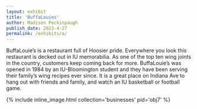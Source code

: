 ```yaml
---
layout: exhibit
title: 'BuffaLouies'
author: Madison Peckinpaugh
publish_date: 2023-4-27
permalink: /exhibits/a/
---
```


BuffaLouie’s is a restaurant full of Hoosier pride. Everywhere you look this restaurant is decked out in IU memorabilia. As one of the top ten wing joints in the country, customers keep coming back for more. BuffaLouie’s was opened in 1984 by an IU-Bloomington student and they have been serving their family’s wing recipes ever since. It is a great place on Indiana Ave to hang out with friends and family, and watch an IU basketball or football game. 


{% include inline_image.html collection='businesses' pid='obj7' %}



